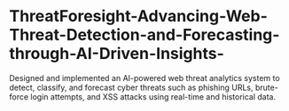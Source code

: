 # ThreatForesight-Advancing-Web-Threat-Detection-and-Forecasting-through-AI-Driven-Insights-
Designed and implemented an AI-powered web threat analytics system to detect, classify, and forecast cyber threats such as phishing URLs, brute-force login attempts, and XSS attacks using real-time and historical data.

